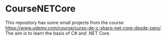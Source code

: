 # CourseNETCore
This repository has some small projects from the course https://www.udemy.com/course/curso-de-c-sharp-net-core-desde-cero/.
The aim is to learn the basis of C# and .NET Core.
